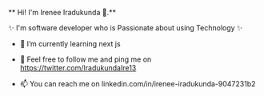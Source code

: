 ** Hi! I'm Irenee Iradukunda 👋.** 

✨ I'm software developer who is Passionate about using Technology  ✨ 

<!-- - 🔭 I’m currently working on ... -->
- 🌱 I’m currently learning next js
<!-- - 👯 I’m looking to collaborate on ... -->
- 🤔  Feel free to follow me and ping me on https://twitter.com/IradukundaIre13
<!-- - 💬 Ask me about ... -->
- 📫 You can  reach me on linkedin.com/in/irenee-iradukunda-9047231b2
<!-- - 😄 Pronouns: ... -->
<!-- - ⚡ Fun fact: ...  -->

